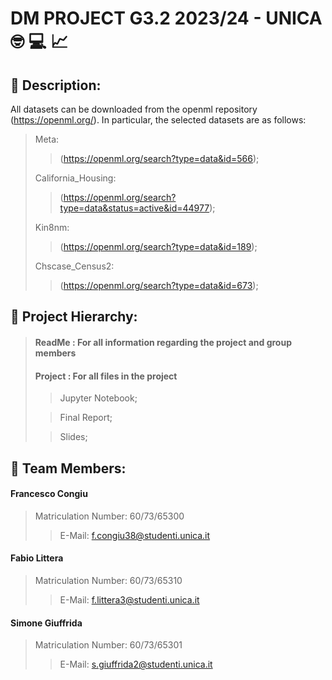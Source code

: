 # DM PROJECT G3.2 2023/24 - UNICA :nerd_face: :computer: :chart_with_upwards_trend:

## :bookmark_tabs: Description:
All datasets can be downloaded from the openml repository (https://openml.org/). In particular, the selected datasets are as follows:
> Meta:
>
>> (https://openml.org/search?type=data&id=566);
>
> California_Housing:
>
>> (https://openml.org/search?type=data&status=active&id=44977);
>
> Kin8nm:
>> (https://openml.org/search?type=data&id=189);
>
> Chscase_Census2:
>> (https://openml.org/search?type=data&id=673);

## :blue_book: Project Hierarchy:
> #### ReadMe : For all information regarding the project and group members
>
> #### Project : For all files in the project
>> Jupyter Notebook;
>
>> Final Report;
>
>> Slides;

## :construction_worker: Team Members:

#### Francesco Congiu
> Matriculation Number: 60/73/65300
>
>> E-Mail: f.congiu38@studenti.unica.it

#### Fabio Littera
> Matriculation Number: 60/73/65310
>
>> E-Mail: f.littera3@studenti.unica.it

#### Simone Giuffrida
> Matriculation Number: 60/73/65301
>
>> E-Mail: s.giuffrida2@studenti.unica.it
